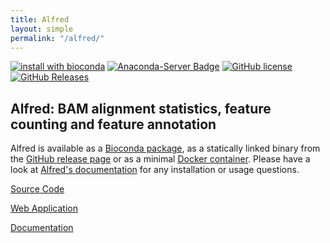 ```yaml
---
title: Alfred
layout: simple
permalink: "/alfred/"
---
```


[![install with bioconda](https://img.shields.io/badge/install%20with-bioconda-brightgreen.svg?style=flat-square)](http://bioconda.github.io/recipes/alfred/README.html)
[![Anaconda-Server Badge](https://anaconda.org/bioconda/alfred/badges/downloads.svg)](https://anaconda.org/bioconda/alfred)
[![GitHub license](https://img.shields.io/badge/License-GPLv3-blue.svg)](https://raw.githubusercontent.com/tobiasrausch/alfred/master/LICENSE)
[![GitHub Releases](https://img.shields.io/github/release/tobiasrausch/alfred.svg)](https://github.com/tobiasrausch/alfred/releases)


## Alfred: BAM alignment statistics, feature counting and feature annotation

Alfred is available as a [Bioconda package](https://anaconda.org/bioconda/alfred), as a statically linked binary from the [GitHub release page](https://github.com/tobiasrausch/alfred/releases/) or as a minimal [Docker container](https://hub.docker.com/r/trausch/alfred/). Please have a look at [Alfred's documentation](https://gear.embl.de/docs/alfred/) for any installation or usage questions.

[Source Code](https://github.com/tobiasrausch/alfred/)

[Web Application](https://gear.embl.de/alfred/)

[Documentation](https://gear.embl.de/docs/alfred/)
